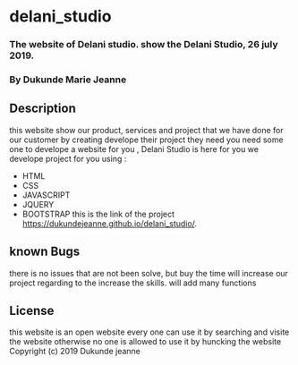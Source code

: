 # delani_studio
### The website of Delani studio. show the Delani Studio, 26 july 2019.
### By Dukunde Marie Jeanne
## Description
this website show our product, services and project that we have done for our customer by creating develope their project they need
you need some one to develope a website for you , Delani Studio is here for you 
we develope project for you using :
* HTML
* CSS
* JAVASCRIPT
* JQUERY
* BOOTSTRAP
this is the link of the project https://dukundejeanne.github.io/delani_studio/.

## known Bugs
there is no issues that are not been solve, but buy the time will increase our project regarding to the increase the skills. will add many functions  
 ## License
 this website is an open website every one can use it by searching and visite the website 
 otherwise no one is allowed to use it by huncking the website 
 Copyright (c) 2019  Dukunde jeanne 
